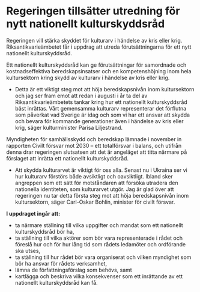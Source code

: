 # Regeringen tillsätter utredning för nytt nationellt kulturskyddsråd

Regeringen vill stärka skyddet för kulturarv i händelse av kris eller krig. Riksantikvarieämbetet får i uppdrag att utreda förutsättningarna för ett nytt nationellt kulturskyddsråd.

Ett nationellt kulturskyddsråd kan ge förutsättningar för samordnade och kostnadseffektiva beredskapsinsatser och en kompetenshöjning inom hela kultursektorn kring skydd av kulturarv i händelse av kris eller krig.

- Detta är ett viktigt steg mot att höja beredskapsnivån inom kultursektorn och jag ser fram emot att redan i augusti i år ta del av Riksantikvarieämbetets tankar kring hur ett nationellt kulturskyddsråd bäst inrättas. Vårt gemensamma kulturarv representerar det förflutna som påverkat vad Sverige är idag och som vi har ett ansvar att skydda och bevara för kommande generationer även i händelse av kris eller krig, säger kulturminister Parisa Liljestrand.

Myndigheten för samhällsskydd och beredskap lämnade i november in rapporten Civilt försvar mot 2030 – ett totalförsvar i balans, och utifrån denna drar regeringen slutsatsen att det är angeläget att titta närmare på förslaget att inrätta ett nationellt kulturskyddsråd.

- Att skydda kulturarvet är viktigt för oss alla. Senast nu i Ukraina ser vi hur kulturarv förstörs både avsiktligt och oavsiktligt. Ibland sker angreppen som ett sätt för motståndaren att försöka utradera den nationella identiteten, som kulturarvet utgör. Jag är glad över att regeringen nu tar detta första steg mot att höja beredskapsnivån inom kultursektorn, säger Carl-Oskar Bohlin, minister för civilt försvar.

**I uppdraget ingår att:**

* ta närmare ställning till vilka uppgifter och mandat som ett nationellt kulturskyddsråd bör ha,
* ta ställning till vilka aktörer som bör vara representerade i rådet och föreslå hur och för hur lång tid som rådets ledamöter och ordförande ska utses,
* ta ställning till hur rådet bör vara organiserat och vilken myndighet som bör ha ansvar för rådets verksamhet,
* lämna de författningsförslag som behövs, samt
* kartlägga och beskriva vilka konsekvenser som ett inrättande av ett nationellt kulturskyddsråd kan få.

